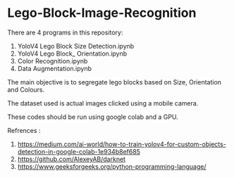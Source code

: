 # Lego-Block-Image-Recognition

There are 4 programs in this repository:

1. YoloV4 Lego Block Size Detection.ipynb
2. YoloV4 Lego Block_ Orientation.ipynb
3. Color Recognition.ipynb
4. Data Augmentation.ipynb

The main objective is to segregate lego blocks based on Size, Orientation and Colours.

The dataset used is actual images clicked using a mobile camera.

These codes should be run using google colab and a GPU.

Refrences :

1. https://medium.com/ai-world/how-to-train-yolov4-for-custom-objects-detection-in-google-colab-1e934b8ef685
2. https://github.com/AlexeyAB/darknet
3. https://www.geeksforgeeks.org/python-programming-language/
